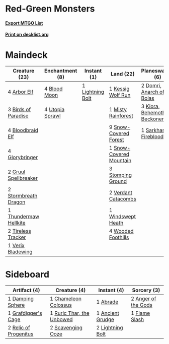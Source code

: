 # Red-Green Monsters

#### [Export MTGO List](../collection/Red-Green%20Monsters/Red-Green%20Monsters.txt)
#### [Print on decklist.org](http://decklist.org/?deckmain=4%09Arbor%20Elf%0A3%09Birds%20of%20Paradise%0A4%09Blood%20Moon%0A4%09Bloodbraid%20Elf%0A2%09Domri,%20Anarch%20of%20Bolas%0A4%09Glorybringer%0A2%09Gruul%20Spellbreaker%0A1%09Kessig%20Wolf%20Run%0A3%09Kiora,%20Behemoth%20Beckoner%0A1%09Lightning%20Bolt%0A1%09Misty%20Rainforest%0A1%09Sarkhan,%20Fireblood%0A9%09Snow-Covered%20Forest%0A1%09Snow-Covered%20Mountain%0A3%09Stomping%20Ground%0A2%09Stormbreath%20Dragon%0A1%09Thundermaw%20Hellkite%0A2%09Tireless%20Tracker%0A4%09Utopia%20Sprawl%0A2%09Verdant%20Catacombs%0A1%09Verix%20Bladewing%0A1%09Windswept%20Heath%0A4%09Wooded%20Foothills&deckside=1%09Abrade%0A1%09Ancient%20Grudge%0A2%09Anger%20of%20the%20Gods%0A1%09Chameleon%20Colossus%0A1%09Damping%20Sphere%0A1%09Flame%20Slash%0A1%09Grafdigger's%20Cage%0A2%09Lightning%20Bolt%0A2%09Relic%20of%20Progenitus%0A1%09Ruric%20Thar,%20the%20Unbowed%0A2%09Scavenging%20Ooze)
# Maindeck

|                                         Creature (23)                                          |                                     Enchantment (8)                                      |                                      Instant (1)                                       |                                            Land (22)                                             |                                          Planeswalker (6)                                           |
|------------------------------------------------------------------------------------------------|------------------------------------------------------------------------------------------|----------------------------------------------------------------------------------------|--------------------------------------------------------------------------------------------------|-----------------------------------------------------------------------------------------------------|
|4 [Arbor Elf](http://gatherer.wizards.com/Pages/Card/Details.aspx?multiverseid=442149)          |4 [Blood Moon](http://gatherer.wizards.com/Pages/Card/Details.aspx?multiverseid=45386)    |1 [Lightning Bolt](http://gatherer.wizards.com/Pages/Card/Details.aspx?multiverseid=806)|1 [Kessig Wolf Run](http://gatherer.wizards.com/Pages/Card/Details.aspx?multiverseid=233256)      |2 [Domri, Anarch of Bolas](http://gatherer.wizards.com/Pages/Card/Details.aspx?multiverseid=461118)  |
|3 [Birds of Paradise](http://gatherer.wizards.com/Pages/Card/Details.aspx?multiverseid=129906)  |4 [Utopia Sprawl](http://gatherer.wizards.com/Pages/Card/Details.aspx?multiverseid=442181)|                                                                                        |1 [Misty Rainforest](http://gatherer.wizards.com/Pages/Card/Details.aspx?multiverseid=405102)     |3 [Kiora, Behemoth Beckoner](http://gatherer.wizards.com/Pages/Card/Details.aspx?multiverseid=461159)|
|4 [Bloodbraid Elf](http://gatherer.wizards.com/Pages/Card/Details.aspx?multiverseid=185053)     |                                                                                          |                                                                                        |9 [Snow-Covered Forest](http://gatherer.wizards.com/Pages/Card/Details.aspx?multiverseid=121192)  |1 [Sarkhan, Fireblood](http://gatherer.wizards.com/Pages/Card/Details.aspx?multiverseid=447290)      |
|4 [Glorybringer](http://gatherer.wizards.com/Pages/Card/Details.aspx?multiverseid=426836)       |                                                                                          |                                                                                        |1 [Snow-Covered Mountain](http://gatherer.wizards.com/Pages/Card/Details.aspx?multiverseid=121233)|                                                                                                     |
|2 [Gruul Spellbreaker](http://gatherer.wizards.com/Pages/Card/Details.aspx?multiverseid=457323) |                                                                                          |                                                                                        |3 [Stomping Ground](http://gatherer.wizards.com/Pages/Card/Details.aspx?multiverseid=405110)      |                                                                                                     |
|2 [Stormbreath Dragon](http://gatherer.wizards.com/Pages/Card/Details.aspx?multiverseid=373679) |                                                                                          |                                                                                        |2 [Verdant Catacombs](http://gatherer.wizards.com/Pages/Card/Details.aspx?multiverseid=405113)    |                                                                                                     |
|1 [Thundermaw Hellkite](http://gatherer.wizards.com/Pages/Card/Details.aspx?multiverseid=438715)|                                                                                          |                                                                                        |1 [Windswept Heath](http://gatherer.wizards.com/Pages/Card/Details.aspx?multiverseid=405115)      |                                                                                                     |
|2 [Tireless Tracker](http://gatherer.wizards.com/Pages/Card/Details.aspx?multiverseid=409997)   |                                                                                          |                                                                                        |4 [Wooded Foothills](http://gatherer.wizards.com/Pages/Card/Details.aspx?multiverseid=405116)     |                                                                                                     |
|1 [Verix Bladewing](http://gatherer.wizards.com/Pages/Card/Details.aspx?multiverseid=443037)    |                                                                                          |                                                                                        |                                                                                                  |                                                                                                     |


# Sideboard

|                                          Artifact (4)                                          |                                            Creature (4)                                            |                                        Instant (4)                                        |                                         Sorcery (3)                                          |
|------------------------------------------------------------------------------------------------|----------------------------------------------------------------------------------------------------|-------------------------------------------------------------------------------------------|----------------------------------------------------------------------------------------------|
|1 [Damping Sphere](http://gatherer.wizards.com/Pages/Card/Details.aspx?multiverseid=443101)     |1 [Chameleon Colossus](http://gatherer.wizards.com/Pages/Card/Details.aspx?multiverseid=220451)     |1 [Abrade](http://gatherer.wizards.com/Pages/Card/Details.aspx?multiverseid=430772)        |2 [Anger of the Gods](http://gatherer.wizards.com/Pages/Card/Details.aspx?multiverseid=438682)|
|1 [Grafdigger's Cage](http://gatherer.wizards.com/Pages/Card/Details.aspx?multiverseid=278452)  |1 [Ruric Thar, the Unbowed](http://gatherer.wizards.com/Pages/Card/Details.aspx?multiverseid=442205)|1 [Ancient Grudge](http://gatherer.wizards.com/Pages/Card/Details.aspx?multiverseid=235600)|1 [Flame Slash](http://gatherer.wizards.com/Pages/Card/Details.aspx?multiverseid=416914)      |
|2 [Relic of Progenitus](http://gatherer.wizards.com/Pages/Card/Details.aspx?multiverseid=174824)|2 [Scavenging Ooze](http://gatherer.wizards.com/Pages/Card/Details.aspx?multiverseid=420783)        |2 [Lightning Bolt](http://gatherer.wizards.com/Pages/Card/Details.aspx?multiverseid=806)   |                                                                                              |

